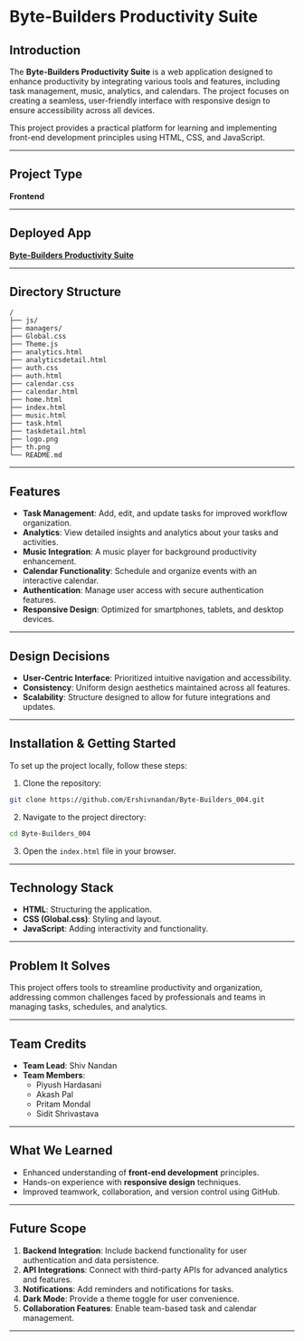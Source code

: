 
# Byte-Builders Productivity Suite

## Introduction

The **Byte-Builders Productivity Suite** is a web application designed to enhance productivity by integrating various tools and features, including task management, music, analytics, and calendars. The project focuses on creating a seamless, user-friendly interface with responsive design to ensure accessibility across all devices.

This project provides a practical platform for learning and implementing front-end development principles using HTML, CSS, and JavaScript.

---

## Project Type

**Frontend**

---

## Deployed App

[**Byte-Builders Productivity Suite**](https://productivity-suit.vercel.app)

---

## Directory Structure

```
/
├── js/
├── managers/
├── Global.css
├── Theme.js
├── analytics.html
├── analyticsdetail.html
├── auth.css
├── auth.html
├── calendar.css
├── calendar.html
├── home.html
├── index.html
├── music.html
├── task.html
├── taskdetail.html
├── logo.png
├── th.png
└── README.md
```

---

## Features

- **Task Management**: Add, edit, and update tasks for improved workflow organization.
- **Analytics**: View detailed insights and analytics about your tasks and activities.
- **Music Integration**: A music player for background productivity enhancement.
- **Calendar Functionality**: Schedule and organize events with an interactive calendar.
- **Authentication**: Manage user access with secure authentication features.
- **Responsive Design**: Optimized for smartphones, tablets, and desktop devices.

---

## Design Decisions

- **User-Centric Interface**: Prioritized intuitive navigation and accessibility.
- **Consistency**: Uniform design aesthetics maintained across all features.
- **Scalability**: Structure designed to allow for future integrations and updates.

---

## Installation & Getting Started

To set up the project locally, follow these steps:

1. Clone the repository:

```bash
git clone https://github.com/Ershivnandan/Byte-Builders_004.git
```

2. Navigate to the project directory:

```bash
cd Byte-Builders_004
```

3. Open the `index.html` file in your browser.

---

## Technology Stack

- **HTML**: Structuring the application.
- **CSS (Global.css)**: Styling and layout.
- **JavaScript**: Adding interactivity and functionality.

---

## Problem It Solves

This project offers tools to streamline productivity and organization, addressing common challenges faced by professionals and teams in managing tasks, schedules, and analytics.

---

## Team Credits

- **Team Lead**: Shiv Nandan
- **Team Members**: 
  - Piyush Hardasani
  - Akash Pal
  - Pritam Mondal
  - Sidit Shrivastava

---

## What We Learned

- Enhanced understanding of **front-end development** principles.
- Hands-on experience with **responsive design** techniques.
- Improved teamwork, collaboration, and version control using GitHub.

---

## Future Scope

1. **Backend Integration**: Include backend functionality for user authentication and data persistence.
2. **API Integrations**: Connect with third-party APIs for advanced analytics and features.
3. **Notifications**: Add reminders and notifications for tasks.
4. **Dark Mode**: Provide a theme toggle for user convenience.
5. **Collaboration Features**: Enable team-based task and calendar management.

--- 
